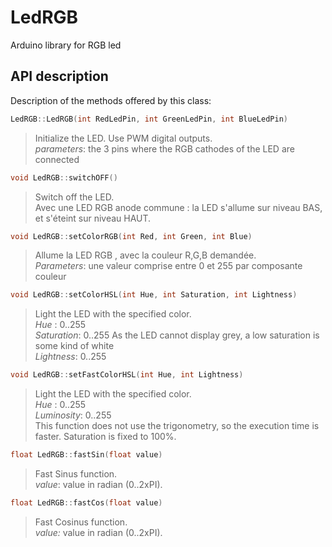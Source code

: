 # LedRGB
Arduino library for RGB led

## API description
Description of the methods offered by this class:  

```c++
LedRGB::LedRGB(int RedLedPin, int GreenLedPin, int BlueLedPin)
```
> Initialize the LED. Use PWM digital outputs.  
> _parameters_: the 3 pins where  the RGB cathodes of the LED are connected

```c++
void LedRGB::switchOFF()
```
> Switch off the LED.  
> Avec une LED RGB anode commune : la LED s'allume sur niveau BAS, et s'éteint sur niveau HAUT.

```c++
void LedRGB::setColorRGB(int Red, int Green, int Blue)
```
> Allume la LED RGB , avec la couleur R,G,B demandée.  
> _Parameters_: une valeur comprise entre 0 et 255 par composante couleur

```c++
void LedRGB::setColorHSL(int Hue, int Saturation, int Lightness)
```
> Light the LED with the specified color.  
> _Hue_ : 0..255  
> _Saturation_: 0..255	As the LED cannot display grey, a low saturation is some kind of white  
> _Lightness_: 0..255

```c++
void LedRGB::setFastColorHSL(int Hue, int Lightness)
```
> Light the LED with the specified color.  
> _Hue_       : 0..255  
> _Luminosity_: 0..255  
> This function does not use the trigonometry, so the execution time is faster.  Saturation is fixed to 100%.  

```c++
float LedRGB::fastSin(float value)
```
> Fast Sinus function.  
> _value_: value in radian (0..2xPI).  

```c++
float LedRGB::fastCos(float value)
```
> Fast Cosinus function.  
> _value:_ value in radian (0..2xPI).  

